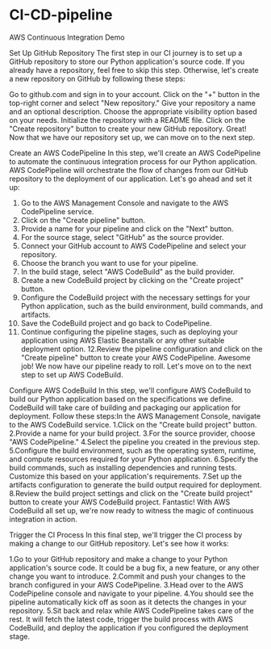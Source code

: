 # CI-CD-pipeline

AWS Continuous Integration Demo


Set Up GitHub Repository
The first step in our CI journey is to set up a GitHub repository to store our Python application's source code. If you already have a repository, feel free to skip this step. Otherwise, let's create a new repository on GitHub by following these steps:

Go to github.com and sign in to your account.
Click on the "+" button in the top-right corner and select "New repository."
Give your repository a name and an optional description.
Choose the appropriate visibility option based on your needs.
Initialize the repository with a README file.
Click on the "Create repository" button to create your new GitHub repository.
Great! Now that we have our repository set up, we can move on to the next step.




Create an AWS CodePipeline
In this step, we'll create an AWS CodePipeline to automate the continuous integration process for our Python application. AWS CodePipeline will orchestrate the flow of changes from our GitHub repository to the deployment of our application. Let's go ahead and set it up:

   1. Go to the AWS Management Console and navigate to the AWS CodePipeline service.
   2. Click on the "Create pipeline" button.
   3. Provide a name for your pipeline and click on the "Next" button.
   4. For the source stage, select "GitHub" as the source provider.
   5. Connect your GitHub account to AWS CodePipeline and select your repository.
   6.  Choose the branch you want to use for your pipeline.
   7. In the build stage, select "AWS CodeBuild" as the build provider.
   8. Create a new CodeBuild project by clicking on the "Create project" button.
   9. Configure the CodeBuild project with the necessary settings for your Python application, 
   such as the build environment, build commands, and artifacts.
   10. Save the CodeBuild project and go back to CodePipeline.
   11. Continue configuring the pipeline stages, such as deploying your application using AWS 
   Elastic Beanstalk or any other suitable deployment option.
   12.Review the pipeline configuration and click on the "Create pipeline" button to create your 
  AWS CodePipeline.
Awesome job! We now have our pipeline ready to roll. Let's move on to the next step to set up AWS CodeBuild.




Configure AWS CodeBuild
In this step, we'll configure AWS CodeBuild to build our Python application based on the specifications we define. CodeBuild will take care of building and packaging our application for deployment. Follow these steps:In the AWS Management Console, navigate to the AWS CodeBuild service.
    1.Click on the "Create build project" button.
    2.Provide a name for your build project.
    3.For the source provider, choose "AWS CodePipeline."
    4.Select the pipeline you created in the previous step.
    5.Configure the build environment, such as the operating system, runtime, and compute 
    resources required for your Python application.
    6.Specify the build commands, such as installing dependencies and running tests. Customize 
    this based on your application's requirements.
    7.Set up the artifacts configuration to generate the build output required for deployment.
    8.Review the build project settings and click on the "Create build project" button to create 
    your AWS CodeBuild project.
Fantastic! With AWS CodeBuild all set up, we're now ready to witness the magic of continuous integration in action.




Trigger the CI Process
In this final step, we'll trigger the CI process by making a change to our GitHub repository. Let's see how it works:

   1.Go to your GitHub repository and make a change to your Python application's source code. It could be a bug fix, a new feature, or any other change you want to introduce.
   2.Commit and push your changes to the branch configured in your AWS CodePipeline.
   3.Head over to the AWS CodePipeline console and navigate to your pipeline.
   4.You should see the pipeline automatically kick off as soon as it detects the changes in 
   your repository.
   5.Sit back and relax while AWS CodePipeline takes care of the rest. It will fetch the latest 
   code, trigger the build process with AWS CodeBuild, and deploy the application if you 
  configured the deployment stage.
